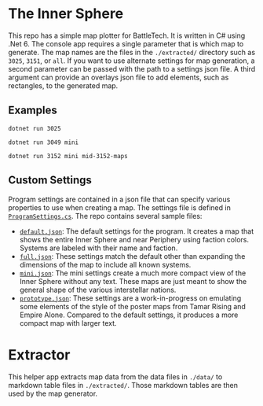 # The Inner Sphere

This repo has a simple map plotter for BattleTech. It is written in C# using .Net 6. The console app requires a single parameter that is which map to generate. The map names are the files in the `./extracted/` directory such as `3025`, `3151`, or `all`. If you want to use alternate settings for map generation, a second parameter can be passed with the path to a settings json file. A third argument can provide an overlays json file to add elements, such as rectangles, to the generated map.

## Examples

```
dotnet run 3025
```

```
dotnet run 3049 mini
```

```
dotnet run 3152 mini mid-3152-maps
```

## Custom Settings

Program settings are contained in a json file that can specify various properties to use when creating a map. The settings file is defined in [`ProgramSettings.cs`](TheInnerSphere/ProgramSettings.cs). The repo contains several sample files:

- [`default.json`](TheInnerSphere/default.json): The default settings for the program. It creates a map that shows the entire Inner Sphere and near Periphery using faction colors. Systems are labeled with their name and faction.
- [`full.json`](TheInnerSphere/full.json): These settings match the default other than expanding the dimensions of the map to include all known systems.
- [`mini.json`](TheInnerSphere/mini.json): The mini settings create a much more compact view of the Inner Sphere without any text. These maps are just meant to show the general shape of the various interstellar nations.
- [`prototype.json`](TheInnerSphere/prototype.json): These settings are a work-in-progress on emulating some elements of the style of the poster maps from Tamar Rising and Empire Alone. Compared to the default settings, it produces a more compact map with larger text.

# Extractor

This helper app extracts map data from the data files in `./data/` to markdown table files in `./extracted/`. Those markdown tables are then used by the map generator.
